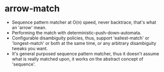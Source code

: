 # arrow-match
* Sequence pattern matcher at O(n) speed, never backtrace, that's what an 'arrow' mean.
* Performing the match with deterministic-push-down-automata.
* Configurable disambiguity policies, thus, support 'ealiest-match' or 'longest-match' or both at the same time, or any arbitrary disambiguity tweaks you want.
* It's general purposed sequence pattern matcher, thus it doesn't assume what is really matched upon, it works on the abstract concept of 'sequence'.
